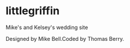 littlegriffin
=============

Mike's and Kelsey's wedding site

Designed by Mike Bell.Coded by Thomas Berry.
